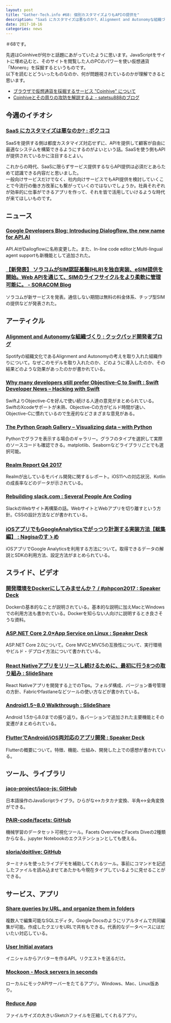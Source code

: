 ```yaml
---
layout: post
title: "Gather-Tech.info #68: 個別カスタマイズよりもAPIの提供を"
description: "SaaS にカスタマイズは悪なのか?、Alignment and Autonomyな組織づくり など"
date: 2017-10-16
categories: news
---
```


＃68です。

先週はCoinhiveが何かと話題にあがっていたように思います。JavaScriptをサイトに埋め込むと、そのサイトを閲覧した人のPCのパワーを使い仮想通貨「Monero」を採掘するというものです。  
以下を読むとどういったものなのか、何が問題視されているのかが理解できると思います。

- [ブラウザで仮想通貨を採掘するサービス "Coinhive" について](http://nmi.jp/2017-10-10-About-coinhive)
- [Coinhiveとその周りの攻防を解説するよ - satetsu888のブログ](http://satetsu888.hatenablog.com/entry/2017/10/09/224703)

## 今週のイチオシ

### [SaaS にカスタマイズは悪なのか? : ボクココ](http://www.bokukoko.info/entry/2017/10/07/132228)

SaaSを提供する側は都度カスタマイズ対応せずに、APIを提供して顧客が自由に最適なシステムを構築できるようにするのがよいという話。SaaSを使う側もAPIが提供されているかに注目するとよい。

これからの時代、SaaSに限らずサービス提供するならAPI提供は必須だとあらためて認識できる内容だと思いました。  
一般向けサービスだけでなく、社内向けサービスでもAPI提供を検討していくことで今流行の働き方改革にも繋がっていくのではないでしょうか。社員それぞれが効率的に仕事ができるアプリを作って、それを皆で活用していけるような時代が来てほしいものです。

## ニュース

### [Google Developers Blog: Introducing Dialogflow, the new name for API.AI](https://developers.googleblog.com/2017/10/introducing-dialogflow-new-name-for.html)

API.AIがDailogflowに名称変更した。また、In-line code editorとMulti-lingual agent supportも新機能として追加された。

### [【新発表】 ソラコムがSIM認証基盤(HLR)を独自実装、eSIM提供を開始。Web APIを通じて、SIMのライフサイクルをより柔軟に管理可能に。 - SORACOM Blog](https://blog.soracom.jp/blog/2017/10/11/esim/)

ソラコムが新サービスを発表。通信しない期間は無料の料金体系、チップ型SIMの提供などが発表された。

## アーティクル

### [Alignment and Autonomyな組織づくり : クックパッド開発者ブログ](http://techlife.cookpad.com/entry/alignment-and-autonomy)

Spotifyの組織文化であるAlignment and Autonomyの考えを取り入れた組織作りについて。なぜこのモデルを取り入れたのか、どのように導入したのか、その結果どのような効果があったのかが書かれている。

### [Why many developers still prefer Objective-C to Swift : Swift Developer News – Hacking with Swift](https://www.hackingwithswift.com/articles/27/why-many-developers-still-prefer-objective-c-to-swift)

SwiftよりObjective-Cを好んで使い続ける人達の意見がまとめられている。SwiftのXcodeサポートが未熟、Objective-Cの方がビルド時間が速い、Objective-Cに慣れているので生産的などさまざまな意見がある。

### [The Python Graph Gallery – Visualizing data – with Python](https://python-graph-gallery.com/)

Pythonでグラフを表示する場合のギャラリー。グラフのタイプを選択して実際のソースコードも確認できる。matplotlib、Seabornなどライブラリごとでも選択可能。

### [Realm Report Q4 2017](https://realm.io/realm-report/2017-q4/)

Realmが出しているモバイル開発に関するレポート。iOS11への対応状況、Kotlinの成長率などのデータが示されている。

### [Rebuilding slack.com : Several People Are Coding](https://slack.engineering/rebuilding-slack-com-b124c405c193)

SlackのWebサイト再構築の話。WebサイトとWebアプリを切り離すという方針。CSSの設計方法などが書かれている。

### [iOSアプリでもGoogleAnalyticsでがっつり計測する実装方法【総集編】 : Nagisaのすゝめ](https://blog.nagisa-inc.jp/archives/1630)

iOSアプリでGoogle Analyticsを利用する方法について。取得できるデータの解説とSDKの利用方法、設定方法がまとめられている。

## スライド、ビデオ

### [開発環境をDockerにしてみませんか？ / #phpcon2017 : Speaker Deck](https://speakerdeck.com/kunit/number-phpcon2017)

Dockerの基本的なことが説明されている。基本的な説明に加えMacとWindowsでの利用方法も書かれている。Dockerを知らない人向けに説明するとき良さそうな資料。

### [ASP.NET Core 2.0×App Service on Linux : Speaker Deck](https://speakerdeck.com/shibayan/asp-dot-net-core-2-dot-0-x-app-service-on-linux)

ASP.NET Core 2.0について。Core MVCとMVC5の互換性について、実行環境やビルド・デプロイ方法について書かれている。

### [React Nativeアプリをリリースし続けるために、最初に行う8つの取り組み : SlideShare](https://www.slideshare.net/Nkzn/react-native8-80596018)

React Nativeアプリを開発する上でのTips。フォルダ構成、バージョン番号管理の方針、Fabricやfastlaneなどツールの使い方などが書かれている。

### [Android1.5~8.0 Walkthrough : SlideShare](https://www.slideshare.net/Yuki312/android1580-walkthrough)

Android 1.5から8.0までの振り返り。各バーションで追加された主要機能とその変遷がまとめられている。

### [FlutterでAndroid/iOS両対応のアプリ開発 : Speaker Deck](https://speakerdeck.com/najeira/iosliang-dui-ying-falseapurikai-fa-2)

Flutterの概要について。特徴、機能、仕組み、開発した上での感想が書かれている。

## ツール、ライブラリ

### [jaco-project/jaco-js: GitHub](https://github.com/jaco-project/jaco-js)

日本語操作のJavaScriptライブラ。ひらがな↔カタカナ変換、半角↔全角変換ができる。

### [PAIR-code/facets: GitHub](https://github.com/PAIR-code/facets)

機械学習のデータセット可視化ツール。Facets OverviewとFacets Diveの2種類からなる。jupyter Notebookのエクステンションとしても使える。

### [sloria/doitlive: GitHub](https://github.com/sloria/doitlive)

ターミナルを使ったライブデモを補助してくれるツール。事前にコマンドを記述したファイルを読み込ませてあたかも今現在タイプしているように見せることができる。

## サービス、アプリ

### [Share queries by URL, and organize them in folders](https://popsql.io/)

複数人で編集可能なSQLエディタ。Google Docsのようにリアルタイムで共同編集が可能。作成したクエリをURLで共有もできる。代表的なデータベースにはだいたい対応している。

### [User Initial avatars](https://ui-avatars.com/)

イニシャルからアバターを作るAPI。リクエストを送るだけ。

### [Mockoon - Mock servers in seconds](https://mockoon.com/#completefeatures)

ローカルにモックAPIサーバーをたてるアプリ。Windows、Mac、Linux版あり。

### [Reduce App](https://flawlessapp.io/reduce)

ファイルサイズの大きいSketchファイルを圧縮してくれるアプリ。
